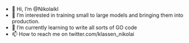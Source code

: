 - 👋 Hi, I’m @Nikolaikl
- 👀 I’m interested in training small to large models and bringing them into production.
- 🌱 I’m currently learning to write all sorts of GO code
- 📫 How to reach me on twitter.com/klassen_nikolai

<!---
Nikolaikl/Nikolaikl is a ✨ special ✨ repository because its `README.md` (this file) appears on your GitHub profile.
You can click the Preview link to take a look at your changes.
--->
